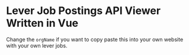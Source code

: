 # Lever Job Postings API Viewer Written in Vue

Change the `orgName` if you want to copy paste this into your own website with your own lever jobs.